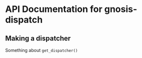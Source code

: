 # API Documentation for gnosis-dispatch

## Making a dispatcher

Something about `get_dispatcher()`
